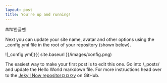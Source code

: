 ```yaml
---
layout: post
title: You're up and running!
---
```


###한글맨

Next you can update your site name, avatar and other options using the _config.yml file in the root of your repository (shown below).

![_config.yml]({{ site.baseurl }}/images/config.png)

The easiest way to make your first post is to edit this one. Go into /_posts/ and update the Hello World markdown file. For more instructions head over to the [Jekyll Now repositorㅁㅁㅇy](https://github.com/barryclark/jekyll-now) on GitHub.
